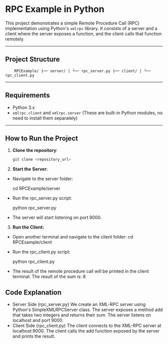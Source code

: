 # RPC Example in Python

This project demonstrates a simple Remote Procedure Call (RPC) implementation using Python's `xmlrpc` library. It consists of a server and a client where the server exposes a function, and the client calls that function remotely.

---

## Project Structure

        RPCExample/ ├── server/ │ └── rpc_server.py ├── client/ │ └── rpc_client.py


---

## Requirements

- Python 3.x
- `xmlrpc.client` and `xmlrpc.server` (These are built-in Python modules, no need to install them separately)

---

## How to Run the Project

1. **Clone the repository**:
   ```bash
   git clone <repository_url>


2. **Start the Server**:

- Navigate to the server folder:

    cd RPCExample/server

- Run the rpc_server.py script:

    python rpc_server.py

- The server will start listening on port 9000.

3. **Run the Client:**

- Open another terminal and navigate to the client folder:
    cd RPCExample/client
- Run the rpc_client.py script:
    
    python rpc_client.py
- The result of the remote procedure call will be printed in the client terminal:
    The result of the sum is: 8

## Code Explanation
- Server Side (rpc_server.py)
We create an XML-RPC server using Python's SimpleXMLRPCServer class.
The server exposes a method add that takes two integers and returns their sum.
The server listens on localhost and port 9000.
- Client Side (rpc_client.py)
The client connects to the XML-RPC server at localhost:9000.
The client calls the add function exposed by the server and prints the result.